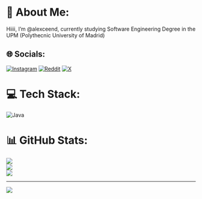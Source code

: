 # 💫 About Me:
Hiiii, I’m @alexceend, currently studying Software Engineering Degree in the UPM (Polythecnic University of Madrid)


## 🌐 Socials:
[![Instagram](https://img.shields.io/badge/Instagram-%23E4405F.svg?logo=Instagram&logoColor=white)](https://instagram.com/alexceend) [![Reddit](https://img.shields.io/badge/Reddit-%23FF4500.svg?logo=Reddit&logoColor=white)](https://reddit.com/user/Felainas) [![X](https://img.shields.io/badge/X-black.svg?logo=X&logoColor=white)](https://x.com/alexceend) 

# 💻 Tech Stack:
![Java](https://img.shields.io/badge/java-%23ED8B00.svg?style=for-the-badge&logo=openjdk&logoColor=white)
# 📊 GitHub Stats:
![](https://github-readme-stats.vercel.app/api?username=alexceend&theme=blue_navy&hide_border=false&include_all_commits=false&count_private=false)<br/>
![](https://github-readme-streak-stats.herokuapp.com/?user=alexceend&theme=blue_navy&hide_border=false)<br/>
![](https://github-readme-stats.vercel.app/api/top-langs/?username=alexceend&theme=blue_navy&hide_border=false&include_all_commits=false&count_private=false&layout=compact)

---
[![](https://visitcount.itsvg.in/api?id=alexceend&icon=0&color=0)](https://visitcount.itsvg.in)

<!-- Proudly created with GPRM ( https://gprm.itsvg.in ) -->